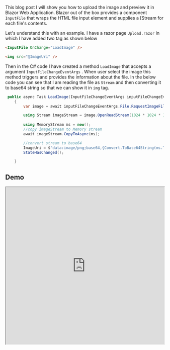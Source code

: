 
This blog post I will show you how to upload the image and preview it in Blazor Web Application. 
Blazor out of the box provides a component `InputFile` that wraps the HTML file input element and supplies a [Stream for each file's contents.

Let's understand this with an example. I have a razor page `Upload.razor` in which I have added two tag as shown below


```html
<InputFile OnChange="LoadImage" />

<img src="@ImageUri" />

```

Then in the C# code I have created a method `LoadImage` that accepts a argument `InputFileChangeEventArgs` . When user select the image this method triggers and provides the information about the file.
In the below code you can see that I am reading the file as `Stream` and then converting it to base64 string so that we can show it in `img` tag.

```csharp
 public async Task LoadImage(InputFileChangeEventArgs inputFileChangeEventArgs)
    {
        var image = await inputFileChangeEventArgs.File.RequestImageFileAsync("image/png", 600, 600);

        using Stream imageStream = image.OpenReadStream(1024 * 1024 * 10);
        
        using MemoryStream ms = new();
        //copy imageStream to Memory stream
        await imageStream.CopyToAsync(ms);

        //convert stream to base64
        ImageUri = $"data:image/png;base64,{Convert.ToBase64String(ms.ToArray())}";
        StateHasChanged();

    }
```


## Demo
<iframe width="100%" height="500px" src="https://blazorrepl.telerik.com/repl/embed/cwkAnuvO46GBBXBk45?editor=true&result=true&errorList=false"></iframe>
<!--stackedit_data:
eyJoaXN0b3J5IjpbLTg2MzQ0NzgyNiwtNjEzMTEwMDE3XX0=
-->